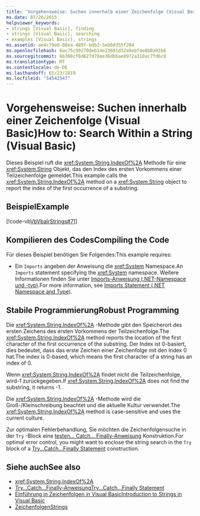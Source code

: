 ```yaml
---
title: 'Vorgehensweise: Suchen innerhalb einer Zeichenfolge (Visual Basic)'
ms.date: 07/20/2015
helpviewer_keywords:
- strings [Visual Basic], finding
- strings [Visual Basic], searching
- examples [Visual Basic], strings
ms.assetid: ae4c79e0-08ea-489f-bdb2-5eb6d355f284
ms.openlocfilehash: 6ac75c99270deb14e23691d32e8ebf4e8b0a91b6
ms.sourcegitcommit: 6b308cf6d627d78ee36dbbae8972a310ac7fd6c8
ms.translationtype: MT
ms.contentlocale: de-DE
ms.lasthandoff: 01/23/2019
ms.locfileid: "54542547"
---
```

# <a name="how-to-search-within-a-string-visual-basic"></a><span data-ttu-id="4634d-102">Vorgehensweise: Suchen innerhalb einer Zeichenfolge (Visual Basic)</span><span class="sxs-lookup"><span data-stu-id="4634d-102">How to: Search Within a String (Visual Basic)</span></span>
<span data-ttu-id="4634d-103">Dieses Beispiel ruft die <xref:System.String.IndexOf%2A> Methode für eine <xref:System.String> Objekt, das den Index des ersten Vorkommens einer Teilzeichenfolge gemeldet.</span><span class="sxs-lookup"><span data-stu-id="4634d-103">This example calls the <xref:System.String.IndexOf%2A> method on a <xref:System.String> object to report the index of the first occurrence of a substring.</span></span>  
  
## <a name="example"></a><span data-ttu-id="4634d-104">Beispiel</span><span class="sxs-lookup"><span data-stu-id="4634d-104">Example</span></span>  
 [!code-vb[VbVbalrStrings#71](../../../../visual-basic/language-reference/functions/codesnippet/VisualBasic/how-to-search-within-a-string_1.vb)]  
  
## <a name="compiling-the-code"></a><span data-ttu-id="4634d-105">Kompilieren des Codes</span><span class="sxs-lookup"><span data-stu-id="4634d-105">Compiling the Code</span></span>  
 <span data-ttu-id="4634d-106">Für dieses Beispiel benötigen Sie Folgendes:</span><span class="sxs-lookup"><span data-stu-id="4634d-106">This example requires:</span></span>  
  
-   <span data-ttu-id="4634d-107">Ein `Imports` angeben der Anweisung die <xref:System> Namespace.</span><span class="sxs-lookup"><span data-stu-id="4634d-107">An `Imports` statement specifying the <xref:System> namespace.</span></span> <span data-ttu-id="4634d-108">Weitere Informationen finden Sie unter [Imports-Anweisung (.NET-Namespace und -typ)](../../../../visual-basic/language-reference/statements/imports-statement-net-namespace-and-type.md).</span><span class="sxs-lookup"><span data-stu-id="4634d-108">For more information, see [Imports Statement (.NET Namespace and Type)](../../../../visual-basic/language-reference/statements/imports-statement-net-namespace-and-type.md).</span></span>  
  
## <a name="robust-programming"></a><span data-ttu-id="4634d-109">Stabile Programmierung</span><span class="sxs-lookup"><span data-stu-id="4634d-109">Robust Programming</span></span>  
 <span data-ttu-id="4634d-110">Die <xref:System.String.IndexOf%2A> -Methode gibt den Speicherort des ersten Zeichens des ersten Vorkommens der Teilzeichenfolge.</span><span class="sxs-lookup"><span data-stu-id="4634d-110">The <xref:System.String.IndexOf%2A> method reports the location of the first character of the first occurrence of the substring.</span></span> <span data-ttu-id="4634d-111">Der Index ist 0-basiert, dies bedeutet, dass das erste Zeichen einer Zeichenfolge mit den Index 0 hat.</span><span class="sxs-lookup"><span data-stu-id="4634d-111">The index is 0-based, which means the first character of a string has an index of 0.</span></span>  
  
 <span data-ttu-id="4634d-112">Wenn <xref:System.String.IndexOf%2A> findet nicht die Teilzeichenfolge, wird-1 zurückgegeben.</span><span class="sxs-lookup"><span data-stu-id="4634d-112">If <xref:System.String.IndexOf%2A> does not find the substring, it returns -1.</span></span>  
  
 <span data-ttu-id="4634d-113">Die <xref:System.String.IndexOf%2A> -Methode wird die Groß-/Kleinschreibung beachtet und die aktuelle Kultur verwendet.</span><span class="sxs-lookup"><span data-stu-id="4634d-113">The <xref:System.String.IndexOf%2A> method is case-sensitive and uses the current culture.</span></span>  
  
 <span data-ttu-id="4634d-114">Zur optimalen Fehlerbehandlung, Sie möchten die Zeichenfolgensuche in der `Try` -Block eine [testen... Catch... Finally-Anweisung](../../../../visual-basic/language-reference/statements/try-catch-finally-statement.md) Konstruktion.</span><span class="sxs-lookup"><span data-stu-id="4634d-114">For optimal error control, you might want to enclose the string search in the `Try` block of a [Try...Catch...Finally Statement](../../../../visual-basic/language-reference/statements/try-catch-finally-statement.md) construction.</span></span>  
  
## <a name="see-also"></a><span data-ttu-id="4634d-115">Siehe auch</span><span class="sxs-lookup"><span data-stu-id="4634d-115">See also</span></span>
- <xref:System.String.IndexOf%2A>
- [<span data-ttu-id="4634d-116">Try...Catch...Finally-Anweisung</span><span class="sxs-lookup"><span data-stu-id="4634d-116">Try...Catch...Finally Statement</span></span>](../../../../visual-basic/language-reference/statements/try-catch-finally-statement.md)
- [<span data-ttu-id="4634d-117">Einführung in Zeichenfolgen in Visual Basic</span><span class="sxs-lookup"><span data-stu-id="4634d-117">Introduction to Strings in Visual Basic</span></span>](../../../../visual-basic/programming-guide/language-features/strings/introduction-to-strings.md)
- [<span data-ttu-id="4634d-118">Zeichenfolgen</span><span class="sxs-lookup"><span data-stu-id="4634d-118">Strings</span></span>](../../../../visual-basic/programming-guide/language-features/strings/index.md)
